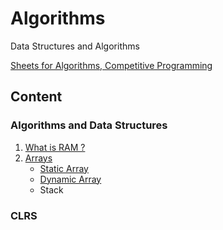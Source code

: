 # Algorithms
Data Structures and Algorithms

[Sheets for Algorithms, Competitive Programming](https://docs.google.com/spreadsheets/d/10EmWLMx8Qx1onDtqhYAgraV2Vv462XN3lgajgXCVGH0/edit?usp=sharing)

## Content

### Algorithms and Data Structures
1. [What is RAM ?](https://github.com/mrunalnshah/Algorithms/tree/main/00.%20RAM)
2. [Arrays](https://github.com/mrunalnshah/Algorithms/tree/main/01.%20Arrays)
   * [Static Array](https://github.com/mrunalnshah/Algorithms/blob/main/01.%20Arrays/01.%20Static%20Array/StaticArray.cpp)
   * [Dynamic Array](https://github.com/mrunalnshah/Algorithms/blob/main/01.%20Arrays/02.%20Dynamic%20Array/DynamicArray.cpp)
   * Stack
   
### CLRS
